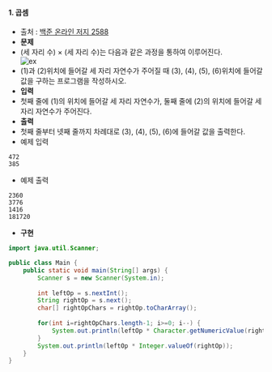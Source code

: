#### 1. 곱셈  
- 출처 : [백준 온라인 저지 2588](https://www.acmicpc.net/problem/2588)
- **문제**
 - (세 자리 수) × (세 자리 수)는 다음과 같은 과정을 통하여 이루어진다.  
 ![ex](https://github.com/ksu3101/TIL/blob/master/Algorithm/Images/f5NhGHVLM4Ix74DtJrwfC97KepPl27s%20(1).png)
 - (1)과 (2)위치에 들어갈 세 자리 자연수가 주어질 때 (3), (4), (5), (6)위치에 들어갈 값을 구하는 프로그램을 작성하시오.
- **입력**
 - 첫째 줄에 (1)의 위치에 들어갈 세 자리 자연수가, 둘째 줄에 (2)의 위치에 들어갈 세자리 자연수가 주어진다.
- **출력**
 - 첫째 줄부터 넷째 줄까지 차례대로 (3), (4), (5), (6)에 들어갈 값을 출력한다.
 - 예제 입력  
 ```
 472
 385
 ```
 - 예제 출력  
 ```
 2360
 3776
 1416
 181720
 ```
- **구현**
```java
import java.util.Scanner;

public class Main {
	public static void main(String[] args) {
		Scanner s = new Scanner(System.in);
		
		int leftOp = s.nextInt();
		String rightOp = s.next();
		char[] rightOpChars = rightOp.toCharArray();
				
		for(int i=rightOpChars.length-1; i>=0; i--) {
			System.out.println(leftOp * Character.getNumericValue(rightOpChars[i]));
		}
		System.out.println(leftOp * Integer.valueOf(rightOp));
	}
}
```
